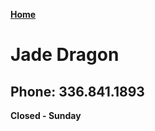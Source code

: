 **[Home](https://chuckbyrum2.github.io/)** <br>

# Jade Dragon
## Phone: 336.841.1893

**Closed - Sunday**

